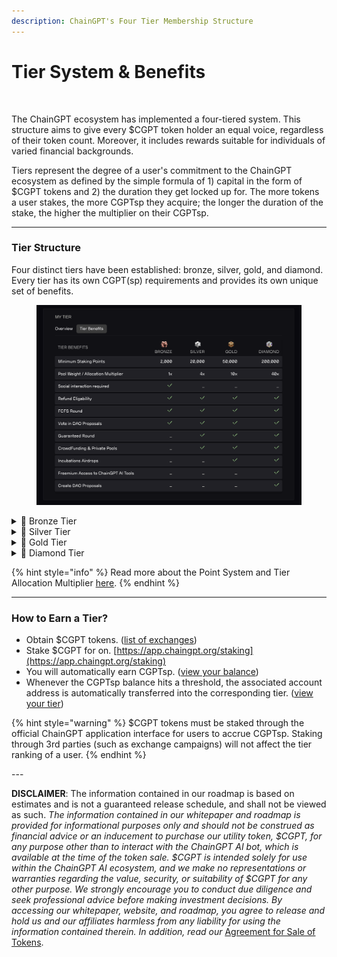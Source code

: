 ```yaml
---
description: ChainGPT's Four Tier Membership Structure
---
```


# Tier System & Benefits

<figure><img src="../.gitbook/assets/Partnership announcement  [Template] (1).gif" alt=""><figcaption></figcaption></figure>

The ChainGPT ecosystem has implemented a four-tiered system. This structure aims to give every $CGPT token holder an equal voice, regardless of their token count. Moreover, it includes rewards suitable for individuals of varied financial backgrounds.

Tiers represent the degree of a user's commitment to the ChainGPT ecosystem as defined by the simple formula of 1) capital in the form of $CGPT tokens and 2) the duration they get locked up for. The more tokens a user stakes, the more CGPTsp they acquire; the longer the duration of the stake, the higher the multiplier on their CGPTsp.

***

### Tier Structure

Four distinct tiers have been established: bronze, silver, gold, and diamond. Every tier has its own CGPT(sp) requirements and provides its own unique set of benefits.

<figure><img src="../.gitbook/assets/image (3) (1).png" alt=""><figcaption></figcaption></figure>

<details>

<summary>🥉 Bronze Tier</summary>

_This entry-level tier is explicitly designed for users with limited capital capacities._&#x20;

_**Points Required:** >2,000+_\
\
_**ChainGPT AI Ecosystem Benefits:**_\
_- Freemium AI Tools Access: No_\
_- DAO Voting Rights: Yes_\
_- Can Create DAO Proposals: No_\
_- Free Incubation Airdrops: No_\
_- Early Access to ChainGPT Apps: No_\
\
_**ChainGPT Pad Benefits:**_\
\- _Pool Weight: 1x Allocation Multiplier_\
\- _Refund Eligibility: Yes, 100%_\
\- _Participation rounds: #2 (FCFS)_&#x20;

The Bronze tier does not provide access to the _**first/guaranteed round.** M_embers in this tier group are granted the right to only participate in the second/FCFS (First-Come-First-Serve) round. Occasionally, social campaigns (via Gleam / Galxe / TaskOn) will be launched in tandem with new IDO releases that will allow bronze-tier members to earn whitelist allocations for the first rounds.

</details>

<details>

<summary>🥈 Silver Tier</summary>

### 🥈 Silver Tier

_Silver is the second level tier and the first one that provides guaranteed access to the first round of participation in IDOs._

_**Points Required:** 20,000+_\
\
_**ChainGPT AI Ecosystem Benefits:**_\
_- Freemium AI Tools Access: No_\
_- DAO Voting Rights: Yes_\
_- Can Create DAO Proposals: No_\
_- Free Incubation Airdrops: No_\
_- Early Access to ChainGPT Apps: No_\
\
_**ChainGPT Pad Benefits:**_\
\- _Pool Weight: Minimum 4x Allocation Multiplier_\
\- _Refund Eligibility: Yes, 100%_\
\- _Participation rounds: #1 and #2 (Guaranteed and FCFS)_

The most commonly sought-after level due to the inclusion into all IDO rounds. Silver tier members are also granted a guaranteed whitelist placement for the launch of ChainGPT's official NFT collection.

</details>

<details>

<summary>🥇 Gold Tier</summary>

### 🥇 Gold Tier

_Gold is the second highest tier and the first one that provides access to premium early-stage crowdfunding and private sales._

_**Points Required:** 50,000+_\
\
_**ChainGPT AI Ecosystem Benefits:**_\
_- Freemium AI Tools Access: No_\
_- DAO Voting Rights: Yes_\
_- Can Create DAO Proposals: No_\
_- Free Incubation Airdrops: Yes_\
_- Early Access to ChainGPT Apps: Yes_\
\
_**ChainGPT Pad Benefits:**_\
\- _Pool Weight: Minimum 10x Allocation Multiplier_\
\- _Refund Eligibility: Yes, 100%_\
\- _Participation rounds: #1 and #2 (Guaranteed and FCFS)_

In the Gold Tier, benefits for members expand to include opportunities for participating in pre-public stages of new project launches (private sales). Likewise, the Gold tier members will be guaranteed whitelist placements for participating in the official ChainGPT NFT collection launch.

One of the most appealing drivers of the Gold tier is the unlocked IDO allocation claims. For every IDO launched on ChainGPT Pad, a portion of the tokens collected will be distributed among gold & diamond tier members.

</details>

<details>

<summary>💎 Diamond Tier</summary>

_Diamond is the highest and most desirable tier for launchpad participants, given the breadth of benefits it offers. Being the only tier that provides complementary tokens & NFT airdrops, Diamond tier users are reimbursed for their commitments passively._

_**Points Required:** 200,000+_\
\
_**ChainGPT AI Ecosystem Benefits:**_\
_- Freemium AI Tools Access: Yes_\
_- DAO Voting Rights: Yes_\
_- Can Create DAO Proposals: Yes_\
_- Free Incubation Airdrops: Yes_\
_- Early Access to ChainGPT Apps: Yes_\
\
_**ChainGPT Pad Benefits:**_\
\- _Pool Weight: Minimum 40x Allocation Multiplier_\
\- _Refund Eligibility: Yes, 100%_\
\- _Participation rounds: #1 and #2 (Guaranteed and FCFS)_

As with earlier (non-bronze) levels, members of the Diamond tier receive access to both IDO rounds. Likewise with the preceding Gold Tier, one of the most appealing drivers for Diamond tier members is the unlocked IDO allocation claims. For every IDO launched on ChainGPT Pad, a portion of the tokens collected will be distributed among Gold & Diamond tier members. Of course, the proportional allocation is more significant for higher-tier members.

Diamond tier members also receive additional incentives from the ChainGPT partnership network through priority NFT distributions and private token allocations.

The Diamond Tier is the only one that pushes the benefits beyond the realm of the ChainGPT Pad and into other vectors of ChainGPT's ecosystem, namely Freemium tools and DAO proposal rights.&#x20;

Here, members are automatically granted unlimited access to all ChainGPT AI tools and receive monthly CGPTc balance refills of up to 20,000 credits. Thereby incentivizing membership at his level with ecosystemic participation in every possible manner.

Diamond Tier members also happen to be the only group of community members who are endowed with the ability to submit proposals. While any $CGPT token holder is allowed to participate in steering the outcomes of decisions, only Diamond Tier members can push the suggestions for community deliberations.

</details>

{% hint style="info" %}
Read more about the Point System and Tier Allocation Multiplier [here](chaingpt-pad/tier-system/).
{% endhint %}

***

### How to Earn a Tier?

* Obtain $CGPT tokens. ([list of exchanges](https://chaingpt.org/#buy))
* Stake $CGPT for on. [https://app.chaingpt.org/staking](https://app.chaingpt.org/staking)
* You will automatically earn CGPTsp. ([view your balance](https://app.chaingpt.org/profilepage))
* Whenever the CGPTsp balance hits a threshold, the associated account address is automatically transferred into the corresponding tier. ([view your tier](https://app.chaingpt.org/profilepage))

{% hint style="warning" %}
$CGPT tokens must be staked through the official ChainGPT application interface for users to accrue CGPTsp. Staking through 3rd parties (such as exchange campaigns) will not affect the tier ranking of a user.
{% endhint %}

\---

**DISCLAIMER**: The information contained in our roadmap is based on estimates and is not a guaranteed release schedule, and shall not be viewed as such.  _The information contained in our whitepaper and roadmap is provided for informational purposes only and should not be construed as financial advice or an inducement to purchase our utility token, $CGPT, for any purpose other than to interact with the ChainGPT AI bot, which is available at the time of the token sale. $CGPT is intended solely for use within the ChainGPT AI ecosystem, and we make no representations or warranties regarding the value, security, or suitability of $CGPT for any other purpose. We strongly encourage you to conduct due diligence and seek professional advice before making investment decisions. By accessing our whitepaper, website, and roadmap, you agree to release and hold us and our affiliates harmless from any liability for using the information contained therein.  In addition, read our_ [Agreement for Sale of Tokens](https://www.chaingpt.org/licences).
